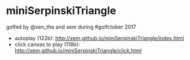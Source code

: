 # miniSerpinskiTriangle

golfed by @xen_the and xem during #golfctober 2017

- autoplay (122b): http://xem.github.io/miniSerpinskiTriangle/index.html
- click canvas to play (118b): http://xem.github.io/miniSerpinskiTriangle/click.html